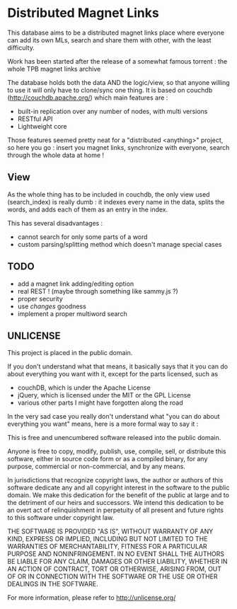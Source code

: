 # Distributed Magnet Links

This database aims to be a distributed magnet links place where everyone
can add its own MLs, search and share them with other, with the least
difficulty.

Work has been started after the release of a somewhat famous torrent :
the whole TPB magnet links archive

The database holds both the data AND the logic/view, so that anyone
willing to use it will only have to clone/sync one thing. It is based on
couchdb (http://couchdb.apache.org/) which main features are : 

* built-in replication over any number of nodes, with multi versions
* RESTful API
* Lightweight core

Those features seemed pretty neat for a "distributed \<anything\>"
project, so here you go : insert you magnet links, synchronize with
everyone, search through the whole data at home !

## View

As the whole thing has to be included in couchdb, the only view used
(search_index) is really dumb : it indexes every name in the data,
	splits the words, and adds each of them as an entry in the index.

This has several disadvantages :

* cannot search for only some parts of a word
* custom parsing/splitting method which doesn't manage special cases


## TODO
* add a magnet link adding/editing option
* real REST ! (maybe through something like sammy.js ?)
* proper security
* use _changes_ goodness
* implement a proper multiword search

## UNLICENSE
This project is placed in the public domain.

If you don't understand what that means, it basically says that it you
can do about everything you want with it, except for the parts licensed,
such as 

* couchDB, which is under the Apache License
* jQuery, which is licensed under the MIT or the GPL License
* various other parts I might have forgotten along the road

In the very sad case you really don't understand what "you can do
about everything you want" means, here is a more formal way to say it :

This is free and unencumbered software released into the public domain.

Anyone is free to copy, modify, publish, use, compile, sell, or
distribute this software, either in source code form or as a compiled
binary, for any purpose, commercial or non-commercial, and by any
means.

In jurisdictions that recognize copyright laws, the author or authors
of this software dedicate any and all copyright interest in the
software to the public domain. We make this dedication for the benefit
of the public at large and to the detriment of our heirs and
successors. We intend this dedication to be an overt act of
relinquishment in perpetuity of all present and future rights to this
software under copyright law.

THE SOFTWARE IS PROVIDED "AS IS", WITHOUT WARRANTY OF ANY KIND, EXPRESS
OR IMPLIED, INCLUDING BUT NOT LIMITED TO THE WARRANTIES OF
MERCHANTABILITY, FITNESS FOR A PARTICULAR PURPOSE AND NONINFRINGEMENT.
IN NO EVENT SHALL THE AUTHORS BE LIABLE FOR ANY CLAIM, DAMAGES OR OTHER
LIABILITY, WHETHER IN AN ACTION OF CONTRACT, TORT OR OTHERWISE, ARISING
FROM, OUT OF OR IN CONNECTION WITH THE SOFTWARE OR THE USE OR OTHER
DEALINGS IN THE SOFTWARE.

For more information, please refer to <http://unlicense.org/>
